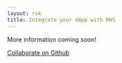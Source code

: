```yaml
---
layout: rsk
title: Integrate your dApp with RNS
---
```


More information coming soon!

[Collaborate on Github](https://github.com/rsksmart/rsksmart.github.io/issues/166)
